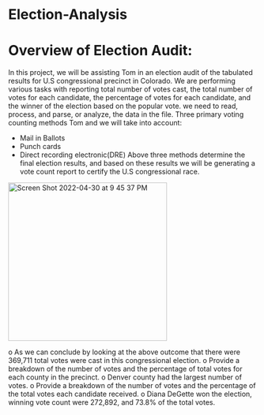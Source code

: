 # Election-Analysis
# Overview of Election Audit: 

In this project, we will be assisting Tom in an election audit of the tabulated results for U.S congressional precinct in Colorado. We are performing various tasks with reporting total number of votes cast, the total number of votes for each candidate, the percentage of votes for each candidate, and the winner of the election based on the popular vote. we need to read, process, and parse, or analyze, the data in the file. Three primary voting counting methods Tom and we will take into account:
- Mail in Ballots
- Punch cards
- Direct recording electronic(DRE)
Above three methods determine the final election results, and based on these results we will be generating a vote count report to certify the U.S congressional race.

<img width="321" alt="Screen Shot 2022-04-30 at 9 45 37 PM" src="https://user-images.githubusercontent.com/92646311/166129086-390adf19-328d-403f-925d-d133195853b3.png">



o As we can conclude by looking at the above outcome that there were 369,711 total votes were cast in this congressional election.
o	Provide a breakdown of the number of votes and the percentage of total votes for each county in the precinct.
o	Denver county had the largest number of votes.
o	Provide a breakdown of the number of votes and the percentage of the total votes each candidate received.
o	Diana DeGette won the election, winning vote count were 272,892, and 73.8% of the total votes.



